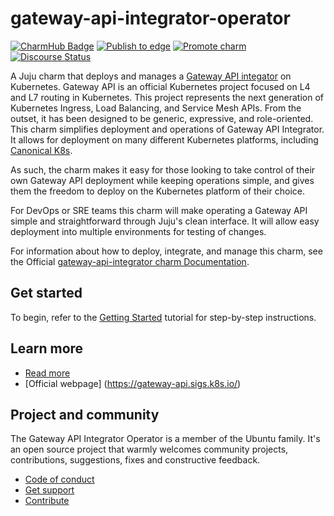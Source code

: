 # gateway-api-integrator-operator

[![CharmHub Badge](https://charmhub.io/gateway-api-integrator/badge.svg)](https://charmhub.io/gateway-api-integrator)
[![Publish to edge](https://github.com/canonical/gateway-api-integrator-operator/actions/workflows/publish_charm.yaml/badge.svg)](https://github.com/canonical/gateway-api-integrator-operator/actions/workflows/publish_charm.yaml)
[![Promote charm](https://github.com/canonical/gateway-api-integrator-operator/actions/workflows/promote_charm.yaml/badge.svg)](https://github.com/canonical/gateway-api-integrator-operator/actions/workflows/promote_charm.yaml)
[![Discourse Status](https://img.shields.io/discourse/status?server=https%3A%2F%2Fdiscourse.charmhub.io&style=flat&label=CharmHub%20Discourse)](https://discourse.charmhub.io)

A Juju charm that deploys and manages a [Gateway API integator](https://gateway-api.sigs.k8s.io/) on Kubernetes. Gateway API is an official Kubernetes project focused on L4 and L7 routing in Kubernetes. This project represents the next generation of Kubernetes Ingress, Load Balancing, and Service Mesh APIs. From the outset, it has been designed to be generic, expressive, and role-oriented. This charm simplifies deployment and operations of Gateway API Integrator. It allows for deployment on many different Kubernetes platforms, including [Canonical K8s](https://ubuntu.com/kubernetes).

As such, the charm makes it easy for those looking to take control of their own Gateway API deployment while keeping operations simple, and gives them the freedom to deploy on the Kubernetes platform of their choice.

For DevOps or SRE teams this charm will make operating a Gateway API simple and straightforward through Juju's clean interface. It will allow easy deployment into multiple environments for testing of changes.

For information about how to deploy, integrate, and manage this charm, see the Official [gateway-api-integrator charm Documentation](https://charmhub.io/gateway-api-integrator/docs).

## Get started

To begin, refer to the [Getting Started](https://charmhub.io/gateway-api-integrator/docs/tutorial-getting-started) tutorial for step-by-step instructions.

## Learn more

- [Read more](https://charmhub.io/gateway-api-integrator/docs)
- [Official webpage] (https://gateway-api.sigs.k8s.io/)

## Project and community

The Gateway API Integrator Operator is a member of the Ubuntu family. It's an
open source project that warmly welcomes community projects, contributions,
suggestions, fixes and constructive feedback.

- [Code of conduct](https://ubuntu.com/community/code-of-conduct)
- [Get support](https://discourse.charmhub.io/)
- [Contribute](https://charmhub.io/gateway-api-integrator#contributing-to-this-documentation)
